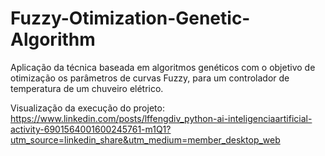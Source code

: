 # Fuzzy-Otimization-Genetic-Algorithm
Aplicação da técnica baseada em algoritmos genéticos com o objetivo de otimização os parâmetros de curvas Fuzzy, para um controlador de temperatura de um chuveiro elétrico.

Visualização da execução do projeto:
  https://www.linkedin.com/posts/lffengdiv_python-ai-inteligenciaartificial-activity-6901564001600245761-m1Q1?utm_source=linkedin_share&utm_medium=member_desktop_web
